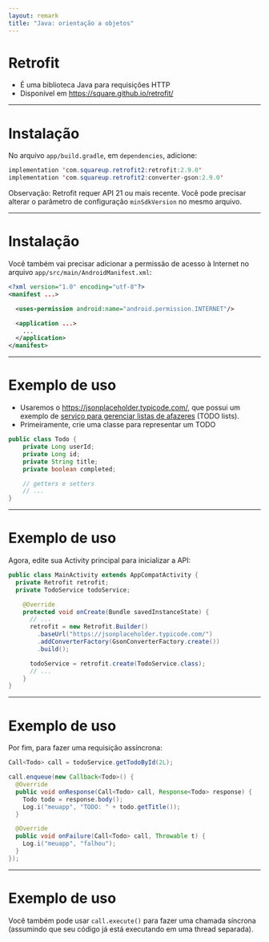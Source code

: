 ```yaml
---
layout: remark
title: "Java: orientação a objetos"
---
```


<div>

# Retrofit

- É uma biblioteca Java para requisições HTTP
- Disponível em <https://square.github.io/retrofit/>

<!--
- Seu uso é [recomendado pela Google no projeto Jetpack](https://developer.android.com/jetpack/androidx/explorer)
-->

---

# Instalação

No arquivo `app/build.gradle`, em `dependencies`, adicione:

```java
implementation 'com.squareup.retrofit2:retrofit:2.9.0'
implementation 'com.squareup.retrofit2:converter-gson:2.9.0'
```

Observação: Retrofit requer API 21 ou mais recente. Você pode precisar alterar o parâmetro de configuração `minSdkVersion` no mesmo arquivo.

---

# Instalação

Você também vai precisar adicionar a permissão de acesso à Internet no arquivo `app/src/main/AndroidManifest.xml`:

```xml
<?xml version="1.0" encoding="utf-8"?>
<manifest ...>

  <uses-permission android:name="android.permission.INTERNET"/>

  <application ...>
    ...
  </application>
</manifest>
```

---

# Exemplo de uso

- Usaremos o <https://jsonplaceholder.typicode.com/>, que possui um exemplo de [serviço para gerenciar listas de afazeres](https://jsonplaceholder.typicode.com/todos/1) (TODO lists).
- Primeiramente, crie uma classe para representar um TODO

```java
public class Todo {
    private Long userId;
    private Long id;
    private String title;
    private boolean completed;

    // getters e setters
    // ...
}
```

---

# Exemplo de uso

Agora, edite sua Activity principal para inicializar a API:

```java
public class MainActivity extends AppCompatActivity {
  private Retrofit retrofit;
  private TodoService todoService;

    @Override
    protected void onCreate(Bundle savedInstanceState) {
      // ...
      retrofit = new Retrofit.Builder()
        .baseUrl("https://jsonplaceholder.typicode.com/")
        .addConverterFactory(GsonConverterFactory.create())
        .build();

      todoService = retrofit.create(TodoService.class);
      // ...
    }
}
```

---

# Exemplo de uso

Por fim, para fazer uma requisição assíncrona:

```java
Call<Todo> call = todoService.getTodoById(2L);

call.enqueue(new Callback<Todo>() {
  @Override
  public void onResponse(Call<Todo> call, Response<Todo> response) {
    Todo todo = response.body();
    Log.i("meuapp", "TODO: " + todo.getTitle());
  }

  @Override
  public void onFailure(Call<Todo> call, Throwable t) {
    Log.i("meuapp", "falhou");
  }
});
```

---

# Exemplo de uso

Você também pode usar `call.execute()` para fazer uma chamada síncrona (assumindo que seu código já está executando em uma thread separada).

</div>